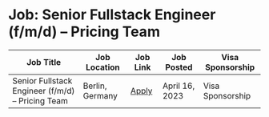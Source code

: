 # Job: Senior Fullstack Engineer (f/m/d) – Pricing Team

| Job Title | Job Location | Job Link | Job Posted | Visa Sponsorship |
| --- | --- | --- | --- | --- |
| Senior Fullstack Engineer (f/m/d) – Pricing Team | Berlin, Germany | [Apply](https://careers.forto.com/jobs/fortogmbh/senior-fullstack-engineer-f-m-d-pricing-team/) | April 16, 2023 | Visa Sponsorship |
